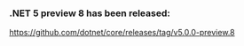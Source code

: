 ### .NET 5 preview 8 has been released: 

https://github.com/dotnet/core/releases/tag/v5.0.0-preview.8
